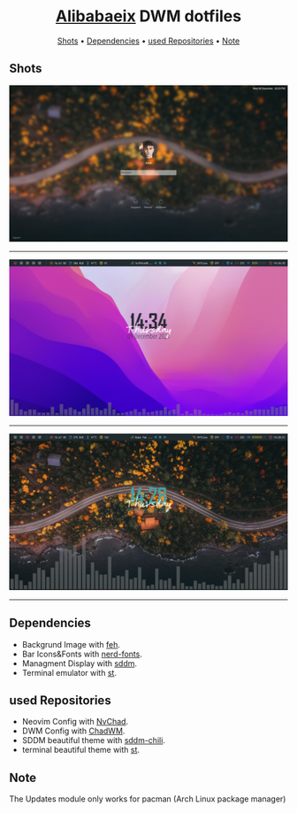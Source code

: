 <h1 align="center"><a href="https://github.com/Alibabaeix">Alibabaeix</a> DWM dotfiles</h1>

<div align="center">
	<a href="https://github.com/Alibabaeix/dotfiles#Shots">Shots</a>
  <span> • </span>
    	<a href="https://github.com/Alibabaeix/dotfiles#Dependencies">Dependencies</a>
  <span> • </span>
       	<a href="https://github.com/Alibabaeix/dotfiles#used-Repositories">used Repositories</a>
  <span> • </span>
       	<a href="https://github.com/Alibabaeix/dotfiles#Note">Note</a>
  <p></p>
</div>


## Shots
<img src="https://raw.githubusercontent.com/Alibabaeix/dotfiles/main/old/Shots/login.png"><hr>
<img src="https://raw.githubusercontent.com/Alibabaeix/dotfiles/main/Shots/main1.png"><hr>
<img src="https://raw.githubusercontent.com/Alibabaeix/dotfiles/main/Shots/main2.png"><hr>

## Dependencies
- Backgrund Image with [feh](https://feh.finalrewind.org/).
- Bar Icons&Fonts with [nerd-fonts](https://github.com/ryanoasis/nerd-fonts).
- Managment Display with [sddm](https://github.com/sddm/sddm).
- Terminal emulator with [st](https://st.suckless.org/).

## used Repositories
- Neovim Config with [NvChad](https://nvchad.github.io/).
- DWM Config with [ChadWM](https://github.com/siduck/chadwm).
- SDDM beautiful theme with [sddm-chili](https://github.com/MarianArlt/sddm-chili).
- terminal beautiful theme with [st](https://github.com/siduck/st).

## Note
The Updates module only works for pacman (Arch Linux package manager)

